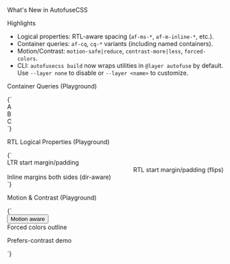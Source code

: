 What's New in AutofuseCSS

Highlights
- Logical properties: RTL-aware spacing (`af-ms-*`, `af-m-inline-*`, etc.).
- Container queries: `af-cq`, `cq-*` variants (including named containers).
- Motion/Contrast: `motion-safe|reduce`, `contrast-more|less`, `forced-colors`.
- CLI: `autofusecss build` now wraps utilities in `@layer autofuse` by default. Use `--layer none` to disable or `--layer <name>` to customize.

Container Queries (Playground)

<Playground>
{`
<section class="af-cq af-card af-stack-4">
  <div class="af-grid cq-xs:af-grid-cols-1 cq-sm:af-grid-cols-2 cq-lg:af-grid-cols-3 af-gap-4">
    <div class="af-card">A</div>
    <div class="af-card">B</div>
    <div class="af-card">C</div>
  </div>
</section>
`}
</Playground>

RTL Logical Properties (Playground)

<Playground>
{`
<div class="af-stack-2">
  <div dir="ltr" class="af-card af-ms-6 af-ps-4">LTR start margin/padding</div>
  <div dir="rtl" class="af-card af-ms-6 af-ps-4">RTL start margin/padding (flips)</div>
  <div class="af-card af-m-inline-4">Inline margins both sides (dir-aware)</div>
</div>
`}
</Playground>

Motion & Contrast (Playground)

<Playground>
{`
<div class="af-stack-3">
  <button class="af-btn motion-safe:af-animate-pulse motion-reduce:af-animate-none">Motion aware</button>
  <div class="af-card forced-colors:af-border" style="border-color: CanvasText">Forced colors outline</div>
  <p class="contrast-more:af-text-black contrast-less:af-text-neutral-700">Prefers-contrast demo</p>
</div>
`}
</Playground>

